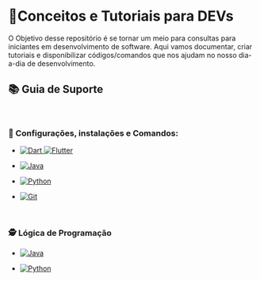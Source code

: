 # 🎯Conceitos e Tutoriais para DEVs

O Objetivo desse repositório é se tornar um meio para consultas para iniciantes em desenvolvimento de software. 
Aqui vamos documentar, criar tutoriais e disponibilizar códigos/comandos que nos ajudam no nosso dia-a-dia de desenvolvimento. 


## 📚 Guia de Suporte

<br>

### 🚀 Configurações, instalações e Comandos:

- [![Dart](https://img.shields.io/badge/dart-%230175C2.svg?style=for-the-badge&logo=dart&logoColor=white) ![Flutter](https://img.shields.io/badge/Flutter-%2302569B.svg?style=for-the-badge&logo=Flutter&logoColor=white)](docs/Dart_Flutter/configuracao_ambiente_dart.md)

- [![Java](https://img.shields.io/badge/java-%23ED8B00.svg?style=for-the-badge&logo=openjdk&logoColor=white)](docs/Java/instalação_jdk.md)

- [![Python](https://img.shields.io/badge/python-3670A0?style=for-the-badge&logo=python&logoColor=ffdd54)](docs/Python/configura_python.md)

- [![Git](https://img.shields.io/badge/git-%23F05033.svg?style=for-the-badge&logo=git&logoColor=white)](docs/github/docs_git.md)

<br>

### 🕵️ Lógica de Programação

- [![Java](https://img.shields.io/badge/java-%23ED8B00.svg?style=for-the-badge&logo=openjdk&logoColor=white)](docs/Java/logica_programacao_java.md)

- [![Python](https://img.shields.io/badge/python-3670A0?style=for-the-badge&logo=python&logoColor=ffdd54)](docs/Python/logica_programacao_python.md)